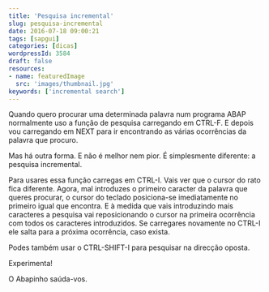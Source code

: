 ```yaml
---
title: 'Pesquisa incremental'
slug: pesquisa-incremental
date: 2016-07-18 09:00:21
tags: [sapgui]
categories: [dicas]
wordpressId: 3584
draft: false
resources:
- name: featuredImage
  src: 'images/thumbnail.jpg'
keywords: ['incremental search']
---
```

Quando quero procurar uma determinada palavra num programa ABAP normalmente uso a função de pesquisa carregando em CTRL-F. E depois vou carregando em NEXT para ir encontrando as várias ocorrências da palavra que procuro.

Mas há outra forma. E não é melhor nem pior. É simplesmente diferente: a pesquisa incremental.

<!--more-->

Para usares essa função carregas em CTRL-I. Vais ver que o cursor do rato fica diferente. Agora, mal introduzes o primeiro caracter da palavra que queres procurar, o cursor do teclado posiciona-se imediatamente no primeiro igual que encontra. E à medida que vais introduzindo mais caracteres a pesquisa vai reposicionando o cursor na primeira ocorrência com todos os caracteres introduzidos. Se carregares novamente no CTRL-I ele salta para a próxima ocorrência, caso exista.

Podes também usar o CTRL-SHIFT-I para pesquisar na direcção oposta.

Experimenta!

O Abapinho saúda-vos.
